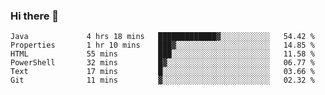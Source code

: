 ### Hi there 👋


<!--START_SECTION:waka-->

```text
Java             4 hrs 18 mins   █████████████▓░░░░░░░░░░░   54.42 %
Properties       1 hr 10 mins    ███▓░░░░░░░░░░░░░░░░░░░░░   14.85 %
HTML             55 mins         ███░░░░░░░░░░░░░░░░░░░░░░   11.58 %
PowerShell       32 mins         █▓░░░░░░░░░░░░░░░░░░░░░░░   06.77 %
Text             17 mins         █░░░░░░░░░░░░░░░░░░░░░░░░   03.66 %
Git              11 mins         ▓░░░░░░░░░░░░░░░░░░░░░░░░   02.32 %
```

<!--END_SECTION:waka-->

<!--
**ssrahul96/ssrahul96** is a ✨ _special_ ✨ repository because its `README.md` (this file) appears on your GitHub profile.

Here are some ideas to get you started:

- 🔭 I’m currently working on ...
- 🌱 I’m currently learning ...
- 👯 I’m looking to collaborate on ...
- 🤔 I’m looking for help with ...
- 💬 Ask me about ...
- 📫 How to reach me: ...
- 😄 Pronouns: ...
- ⚡ Fun fact: ...
-->
